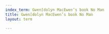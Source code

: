 ```yaml
---
index_term: Gwen[dolyn MacEwen’s book No Man
title: Gwen[dolyn MacEwen’s book No Man
layout: term

---
```

